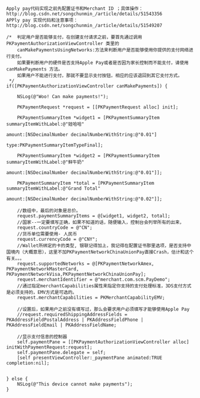     Apply pay代码实现之前先配置证书和Merchant ID ；具体操作：http://blog.csdn.net/songchunmin_/article/details/51543356
    APPly pay 实现代码和注意事项：http://blog.csdn.net/songchunmin_/article/details/51549207

    /*  判定用户是否能够支付，在创建支付请求之前，要首先通过调用PKPaymentAuthorizationViewController 类里的
        canMakePaymentsUsingNetworks:方法来判断用户是否能够使用你提供的支付网络进行支付。
        如果要判断用户的硬件是否支持Apple Pay或者是否因为家长控制而不能支付，请使用canMakePayments 方法。
        如果用户不能进行支付，那就不要显示支付按钮，相应的应该退回到其它支付方式。
     */
    if([PKPaymentAuthorizationViewController canMakePayments]) {

        NSLog(@"Woo! Can make payments!");
        
        PKPaymentRequest *request = [[PKPaymentRequest alloc] init];

        PKPaymentSummaryItem *widget1 = [PKPaymentSummaryItem summaryItemWithLabel:@"娃哈哈"
                                                                            amount:[NSDecimalNumber decimalNumberWithString:@"0.01"]
                                                                              type:PKPaymentSummaryItemTypeFinal];
        
        PKPaymentSummaryItem *widget2 = [PKPaymentSummaryItem summaryItemWithLabel:@"鲜牛奶"
                                                                          amount:[NSDecimalNumber decimalNumberWithString:@"0.01"]];
        
        PKPaymentSummaryItem *total = [PKPaymentSummaryItem summaryItemWithLabel:@"Grand Total"
                                                                          amount:[NSDecimalNumber decimalNumberWithString:@"0.02"]];

        //数组中，最后的对象是总价。
        request.paymentSummaryItems = @[widget1, widget2, total];
        //国家--一定要填写正确，如果不知道的话，随便输入，控制台会列举所有的出来，
        request.countryCode = @"CN";
        //货币单位需要使用- 人民币
        request.currencyCode = @"CNY";
        //Wallet所绑定的卡的类型, 银联记得加上，我记得在配置证书那里选项，是否支持中国境内（大概意思），这里不加PKPaymentNetworkChinaUnionPay直接Crash，估计和这个有关。。。
        request.supportedNetworks = @[PKPaymentNetworkAmex, PKPaymentNetworkMasterCard, PKPaymentNetworkVisa,PKPaymentNetworkChinaUnionPay];
        request.merchantIdentifier = @"merchant.com.scm.PayDemo";
        //通过指定merchantCapabilities属性来指定你支持的支付处理标准，3DS支付方式是必须支持的，EMV方式是可选的。
        request.merchantCapabilities = PKMerchantCapabilityEMV;
        
        //设置后，如果用户之前没有填写过，那么会要求用户必须填写才能够使用Apple Pay
        //request.requiredShippingAddressFields = PKAddressFieldPostalAddress | PKAddressFieldPhone | PKAddressFieldEmail | PKAddressFieldName;

        //显示支付信息的控制器
        self.paymentPane = [[PKPaymentAuthorizationViewController alloc] initWithPaymentRequest:request];
        self.paymentPane.delegate = self;
        [self presentViewController:_paymentPane animated:TRUE completion:nil];

        
    } else {
        NSLog(@"This device cannot make payments");
    }
